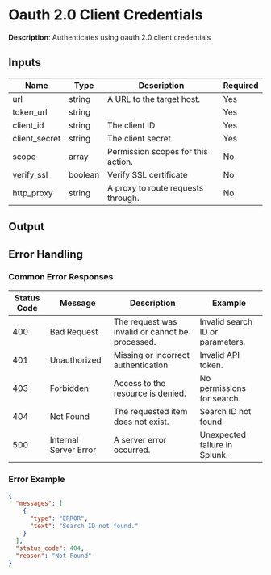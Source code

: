 # Oauth 2.0 Client Credentials

**Description**: Authenticates using oauth 2.0 client credentials

## Inputs

| Name | Type | Description | Required |
|------|------|-------------|----------|
| url | string | A URL to the target host. | Yes |
| token_url | string |  | Yes |
| client_id | string | The client ID | Yes |
| client_secret | string | The client secret. | Yes |
| scope | array | Permission scopes for this action. | No |
| verify_ssl | boolean | Verify SSL certificate | No |
| http_proxy | string | A proxy to route requests through. | No |
## Output

## Error Handling

### Common Error Responses

| Status Code | Message | Description | Example |
|-------------|---------|-------------|---------|
| 400 | Bad Request | The request was invalid or cannot be processed. | Invalid search ID or parameters. |
| 401 | Unauthorized | Missing or incorrect authentication. | Invalid API token. |
| 403 | Forbidden | Access to the resource is denied. | No permissions for search. |
| 404 | Not Found | The requested item does not exist. | Search ID not found. |
| 500 | Internal Server Error | A server error occurred. | Unexpected failure in Splunk. |

### Error Example

```json
{
  "messages": [
    {
      "type": "ERROR",
      "text": "Search ID not found."
    }
  ],
  "status_code": 404,
  "reason": "Not Found"
}
```